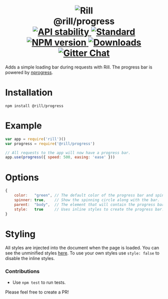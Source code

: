 <h1 align="center">
  <!-- Logo -->
  <img src="https://raw.githubusercontent.com/rill-js/rill/master/Rill-Icon.jpg" alt="Rill"/>
  <br/>
  @rill/progress
	<br/>

  <!-- Stability -->
  <a href="https://nodejs.org/api/documentation.html#documentation_stability_index">
    <img src="https://img.shields.io/badge/stability-stable-brightgreen.svg?style=flat-square" alt="API stability"/>
  </a>
  <!-- Standard -->
  <a href="https://github.com/feross/standard">
    <img src="https://img.shields.io/badge/code%20style-standard-brightgreen.svg?style=flat-square" alt="Standard"/>
  </a>
  <!-- NPM version -->
  <a href="https://npmjs.org/package/@rill/progress">
    <img src="https://img.shields.io/npm/v/@rill/progress.svg?style=flat-square" alt="NPM version"/>
  </a>
  <!-- Downloads -->
  <a href="https://npmjs.org/package/@rill/progress">
    <img src="https://img.shields.io/npm/dm/@rill/progress.svg?style=flat-square" alt="Downloads"/>
  </a>
  <!-- Gitter Chat -->
  <a href="https://gitter.im/rill-js/rill">
    <img src="https://img.shields.io/gitter/room/rill-js/rill.svg?style=flat-square" alt="Gitter Chat"/>
  </a>
</h1>

Adds a simple loading bar during requests with Rill.
The progress bar is powered by [nprogress](http://ricostacruz.com/nprogress).

# Installation

```console
npm install @rill/progress
```

# Example

```javascript
var app = require('rill')()
var progress = require('@rill/progress')

// All requests to the app will now have a progress bar.
app.use(progress({ speed: 500, easing: 'ease' }))
```

# Options

```js
{
	color:   "green", // The default color of the progress bar and spinner.
	spinner: true,    // Show the spinning circle along with the bar.
	parent:  "body",  // The element that will contain the progress bar.
	style:   true     // Uses inline styles to create the progress bar. Set to false to use your own.
}
```

# Styling

All styles are injected into the document when the page is loaded. You can see the unminified styles [here](https://github.com/rstacruz/nprogress/blob/master/nprogress.css). To use your own styles use `style: false` to disable the inline styles.

### Contributions

* Use `npm test` to run tests.

Please feel free to create a PR!
